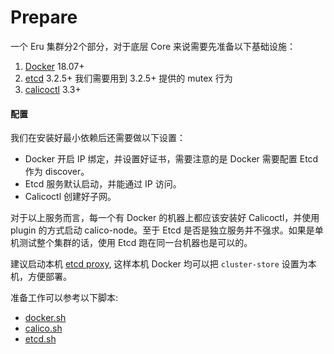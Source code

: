 Prepare
========

一个 Eru 集群分2个部分，对于底层 Core 来说需要先准备以下基础设施：

1. [Docker](https://github.com/moby/moby) 18.07+
2. [etcd](https://github.com/coreos/etcd) 3.2.5+ 我们需要用到 3.2.5+ 提供的 mutex 行为
3. [calicoctl](https://github.com/projectcalico/calicoctl) 3.3+

#### 配置

我们在安装好最小依赖后还需要做以下设置：

* Docker 开启 IP 绑定，并设置好证书，需要注意的是 Docker 需要配置 Etcd 作为 discover。
* Etcd 服务默认启动，并能通过 IP 访问。
* Calicoctl 创建好子网。

对于以上服务而言，每一个有 Docker 的机器上都应该安装好 Calicoctl，并使用 plugin 的方式启动 calico-node。至于 Etcd 是否是独立服务并不强求。如果是单机测试整个集群的话，使用 Etcd 跑在同一台机器也是可以的。

建议启动本机 [etcd proxy](https://coreos.com/etcd/docs/latest/v2/proxy.html), 这样本机 Docker 均可以把 `cluster-store` 设置为本机，方便部署。

准备工作可以参考以下脚本:

* [docker.sh](https://github.com/projecteru2/quickstart/blob/master/docker.sh)
* [calico.sh](https://github.com/projecteru2/quickstart/blob/master/calico.sh)
* [etcd.sh](https://github.com/projecteru2/quickstart/blob/master/etcd.sh)

